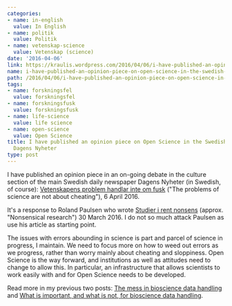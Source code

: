 ```yaml
---
categories:
- name: in-english
  value: In English
- name: politik
  value: Politik
- name: vetenskap-science
  value: Vetenskap (science)
date: '2016-04-06'
link: https://kraulis.wordpress.com/2016/04/06/i-have-published-an-opinion-piece-on-open-science-in-the-swedish-newspaper-dagens-nyheter/
name: i-have-published-an-opinion-piece-on-open-science-in-the-swedish-newspaper-dagens-nyheter
path: /2016/04/06/i-have-published-an-opinion-piece-on-open-science-in-the-swedish-newspaper-dagens-nyheter/
tags:
- name: forskningsfel
  value: forskningsfel
- name: forskningsfusk
  value: forskningsfusk
- name: life-science
  value: life science
- name: open-science
  value: Open Science
title: I have published an opinion piece on Open Science in the Swedish newspaper
  Dagens Nyheter
type: post
---
```

I have published an opinion piece in an on-going debate in the culture section of the main Swedish daily newspaper Dagens Nyheter (in Swedish, of course): [Vetenskapens problem handlar inte om fusk](http://www.dn.se/kultur-noje/kulturdebatt/vetenskapens-problem-handlar-inte-om-fusk/) ("The problems of science are not about cheating"), 6 April 2016.

It's a response to Roland Paulsen who wrote [Studier i rent nonsens](http://www.dn.se/kultur-noje/kulturdebatt/studier-i-rent-nonsens/) (approx. "Nonsensical research") 30 March 2016. I do not so much attack Paulsen as use his article as starting point.

The issues with errors abounding in science is part and parcel of science in progress, I maintain. We need to focus more on how to weed out errors as we progress, rather than worry mainly about cheating and sloppiness. Open Science is the way forward, and institutions as well as attitudes need to change to allow this. In particular, an infrastructure that allows scientists to work easily with and for Open Science needs to be developed.

Read more in my previous two posts: [The mess in bioscience data handling](/2016/04/02/the-mess-in-bioscience-data-handling/) and [What is important, and what is not, for bioscience data handling](/2016/04/04/what-is-important-and-what-is-not-for-bioscience-data-handling/).

